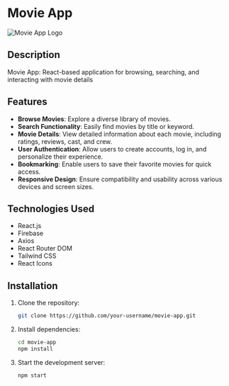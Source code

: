 # Movie App

![Movie App Logo]('./src/assets/images/main.jpeg')

## Description

Movie App: React-based application for browsing, searching, and interacting with movie details

## Features

-   **Browse Movies**: Explore a diverse library of movies.
-   **Search Functionality**: Easily find movies by title or keyword.
-   **Movie Details**: View detailed information about each movie, including ratings, reviews, cast, and crew.
-   **User Authentication**: Allow users to create accounts, log in, and personalize their experience.
-   **Bookmarking**: Enable users to save their favorite movies for quick access.
-   **Responsive Design**: Ensure compatibility and usability across various devices and screen sizes.

## Technologies Used

-   React.js
-   Firebase
-   Axios
-   React Router DOM
-   Tailwind CSS
-   React Icons

## Installation

1. Clone the repository:

    ```bash
    git clone https://github.com/your-username/movie-app.git

    ```

2. Install dependencies:

    ```bash
    cd movie-app
    npm install

    ```

3. Start the development server:

    ```bash
    npm start
    ```
